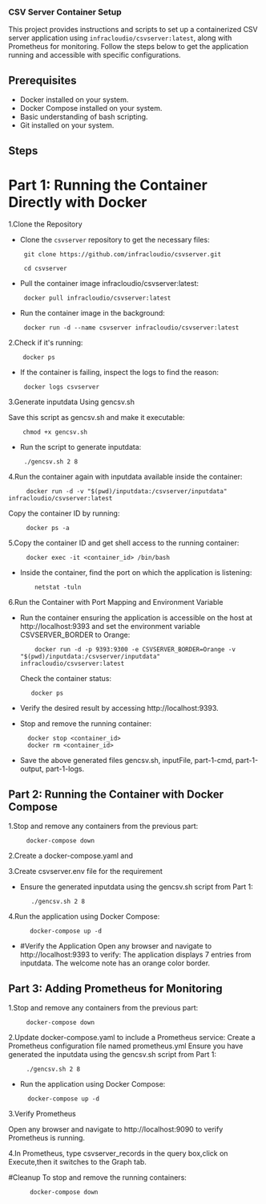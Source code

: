 ### CSV Server Container Setup

This project provides instructions and scripts to set up a containerized CSV server application using `infracloudio/csvserver:latest`, along with Prometheus for monitoring. Follow the steps below to get the application running and accessible with specific configurations.

## Prerequisites

- Docker installed on your system.
- Docker Compose installed on your system.
- Basic understanding of bash scripting.
- Git installed on your system.

## Steps

# Part 1: Running the Container Directly with Docker

1.Clone the Repository

- Clone the `csvserver` repository to get the necessary files:

       git clone https://github.com/infracloudio/csvserver.git

       cd csvserver

- Pull the container image infracloudio/csvserver:latest:

       docker pull infracloudio/csvserver:latest

- Run the container image in the background:


       docker run -d --name csvserver infracloudio/csvserver:latest

2.Check if it's running:

        docker ps

- If the container is failing, inspect the logs to find the reason:


       docker logs csvserver

3.Generate inputdata Using gencsv.sh

   Save this script as gencsv.sh and make it executable:

        chmod +x gencsv.sh

- Run the script to generate inputdata:


       ./gencsv.sh 2 8

4.Run the container again with inputdata available inside the container:

         docker run -d -v "$(pwd)/inputdata:/csvserver/inputdata" infracloudio/csvserver:latest

   Copy the container ID by running:


         docker ps -a

5.Copy the container ID and get shell access to the running container:

         docker exec -it <container_id> /bin/bash

- Inside the container, find the port on which the application is listening:

          netstat -tuln

6.Run the Container with Port Mapping and Environment Variable

- Run the container ensuring the application is accessible on the host at http://localhost:9393 and set the environment variable CSVSERVER_BORDER to Orange:


          docker run -d -p 9393:9300 -e CSVSERVER_BORDER=Orange -v "$(pwd)/inputdata:/csvserver/inputdata" infracloudio/csvserver:latest



  Check the container status:

         docker ps

- Verify the desired result by accessing http://localhost:9393.

-  Stop and remove the running container:


         docker stop <container_id>
         docker rm <container_id>


- Save the above generated files gencsv.sh, inputFile, part-1-cmd, part-1-output, part-1-logs.


## Part 2: Running the Container with Docker Compose

1.Stop and remove any containers from the previous part:

         docker-compose down

2.Create a docker-compose.yaml and

3.Create csvserver.env file for the requirement

- Ensure the generated inputdata using the gencsv.sh script from Part 1:


         ./gencsv.sh 2 8

4.Run the application using Docker Compose:


          docker-compose up -d

- #Verify the Application
   Open any browser and navigate to http://localhost:9393 to verify:
   The application displays 7 entries from inputdata.
   The welcome note has an orange color border.



## Part 3: Adding Prometheus for Monitoring

1.Stop and remove any containers from the previous part:
    
         docker-compose down

2.Update docker-compose.yaml to include a Prometheus service:
   Create a Prometheus configuration file named prometheus.yml
   Ensure you have generated the inputdata using the gencsv.sh script from Part 1:


         ./gencsv.sh 2 8

 - Run the application using Docker Compose:


         docker-compose up -d

3.Verify Prometheus
  
  Open any browser and navigate to http://localhost:9090 to verify Prometheus is running.

4.In Prometheus, type csvserver_records in the query box,click on Execute,then it switches to the Graph tab.


 #Cleanup
  To stop and remove the running containers:
 
          docker-compose down
